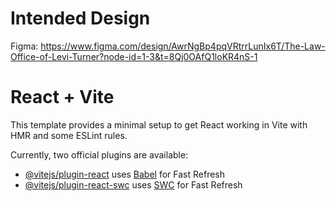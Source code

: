 # Intended Design

Figma: https://www.figma.com/design/AwrNgBp4pqVRtrrLunIx6T/The-Law-Office-of-Levi-Turner?node-id=1-3&t=8Qj0OAfQ1loKR4nS-1














# React + Vite

This template provides a minimal setup to get React working in Vite with HMR and some ESLint rules.

Currently, two official plugins are available:

- [@vitejs/plugin-react](https://github.com/vitejs/vite-plugin-react/blob/main/packages/plugin-react/README.md) uses [Babel](https://babeljs.io/) for Fast Refresh
- [@vitejs/plugin-react-swc](https://github.com/vitejs/vite-plugin-react-swc) uses [SWC](https://swc.rs/) for Fast Refresh
